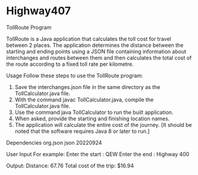 # Highway407

TollRoute Program

TollRoute is a Java application that calculates the toll cost for travel between 2 places. The application determines the distance between the starting and ending points using a JSON file containing information about interchanges and routes between them and then calculates the total cost of the route according to a fixed toll rate per kilometre.



Usage
Follow these steps to use the TollRoute program:

1. Save the interchanges.json file in the same directory as the TollCalculator.java file.
2. With the command javac TollCalculator.java, compile the TollCalculator.java file.
3. Use the command java TollCalculator to run the built application.
4. When asked, provide the starting and finishing location names.
5. The application will calculate the entire cost of the journey.
[It should be noted that the software requires Java 8 or later to run.]



Dependencies
<dependency>
    <groupId>org.json</groupId>
    <artifactId>json</artifactId>
    <version>20220924</version>
</dependency>



User Input
For example:
Enter the start : QEW 
Enter the end : Highway 400

Output:
Distance: 67.76 
Total cost of the trip: $16.94

